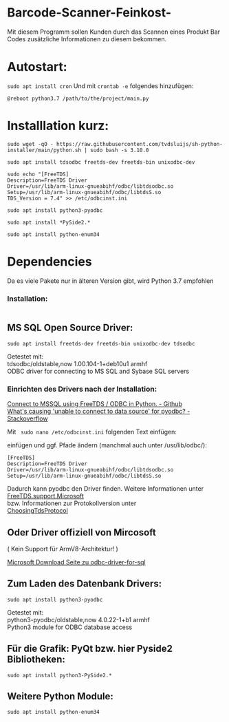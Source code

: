 # Barcode-Scanner-Feinkost-

Mit diesem Programm sollen Kunden durch das Scannen eines Produkt Bar Codes zusätzliche Informationen zu diesem bekommen.


# Autostart:
``sudo apt install cron``
Und mit ``crontab -e`` folgendes hinzufügen:

````
@reboot python3.7 /path/to/the/project/main.py
````

# Installlation kurz:
````
sudo wget -qO - https://raw.githubusercontent.com/tvdsluijs/sh-python-installer/main/python.sh | sudo bash -s 3.10.0

sudo apt install tdsodbc freetds-dev freetds-bin unixodbc-dev

sudo echo "[FreeTDS]
Description=FreeTDS Driver
Driver=/usr/lib/arm-linux-gnueabihf/odbc/libtdsodbc.so
Setup=/usr/lib/arm-linux-gnueabihf/odbc/libtdsS.so
TDS_Version = 7.4" >> /etc/odbcinst.ini

sudo apt install python3-pyodbc

sudo apt install *PySide2.*

sudo apt install python-enum34
````


# Dependencies
Da es viele Pakete nur in älteren Version gibt, wird Python 3.7 empfohlen

### Installation:
````
````

## MS SQL Open Source Driver:

``sudo apt install freetds-dev freetds-bin unixodbc-dev tdsodbc``

Getestet mit: \
tdsodbc/oldstable,now 1.00.104-1+deb10u1 armhf \
ODBC driver for connecting to MS SQL and Sybase SQL servers 

### Einrichten des Drivers nach der Installation:
[Connect to MSSQL using FreeTDS / ODBC in Python. - Github](https://gist.github.com/rduplain/1293636#file-readme-md) \
[What's causing 'unable to connect to data source' for pyodbc? - Stackoverflow](https://stackoverflow.com/questions/9723656/whats-causing-unable-to-connect-to-data-source-for-pyodbc)

Mit `` sudo nano /etc/odbcinst.ini`` folgenden Text einfügen:

einfügen und ggf. Pfade ändern (manchmal auch unter /usr/lib/odbc/):
````
[FreeTDS]
Description=FreeTDS Driver
Driver=/usr/lib/arm-linux-gnueabihf/odbc/libtdsodbc.so
Setup=/usr/lib/arm-linux-gnueabihf/odbc/libtdsS.so
````

Dadurch kann pyodbc den Driver finden. Weitere Informationen unter \
[FreeTDS.support.Microsoft](https://www.freetds.org/faq.html#Does.FreeTDS.support.Microsoft.servers) \
bzw. Informationen zur Protokollversion unter \
[ChoosingTdsProtocol](https://www.freetds.org/userguide/ChoosingTdsProtocol.html)


## Oder Driver offiziell von Mircosoft
( Kein Support für ArmV8-Architektur! )

[Microsoft Download Seite zu odbc-driver-for-sql](https://docs.microsoft.com/de-de/sql/connect/odbc/download-odbc-driver-for-sql-server?view=sql-server-ver16)

## Zum Laden des Datenbank Drivers:

``sudo apt install python3-pyodbc``

Getestet mit: \
python3-pyodbc/oldstable,now 4.0.22-1+b1 armhf \
Python3 module for ODBC database access 


## Für die Grafik: PyQt bzw. hier Pyside2 Bibliotheken:

``sudo apt install python3-PySide2.*``

## Weitere Python Module:
``sudo apt install python-enum34``



